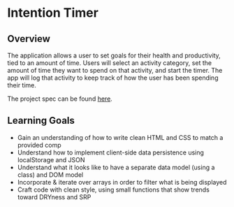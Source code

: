 # Intention Timer

## Overview

The application allows a user to set goals for their health and productivity, tied to an amount of time. Users will select an activity category, set the amount of time they want to spend on that activity, and start the timer. The app will log that activity to keep track of how the user has been spending their time.

The project spec can be found [here](https://frontend.turing.io/projects/module-1/intention-timer-group.html).

## Learning Goals

- Gain an understanding of how to write clean HTML and CSS to match a provided comp
- Understand how to implement client-side data persistence using localStorage and JSON
- Understand what it looks like to have a separate data model (using a class) and DOM model
- Incorporate & iterate over arrays in order to filter what is being displayed
- Craft code with clean style, using small functions that show trends toward DRYness and SRP
